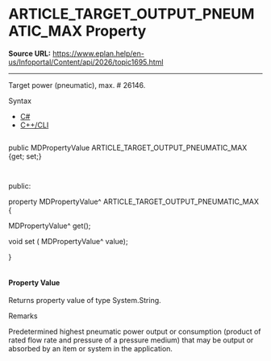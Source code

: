 # ARTICLE_TARGET_OUTPUT_PNEUMATIC_MAX Property

**Source URL:** https://www.eplan.help/en-us/Infoportal/Content/api/2026/topic1695.html

---

Target power (pneumatic), max. # 26146.

Syntax

- [C#](#i-syntax-CS)
- [C++/CLI](#i-syntax-CPP2005)

```
```
public MDPropertyValue ARTICLE_TARGET_OUTPUT_PNEUMATIC_MAX {get; set;}
```
```

```
```
public:

property MDPropertyValue^ ARTICLE_TARGET_OUTPUT_PNEUMATIC_MAX {

   MDPropertyValue^ get();

   void set (    MDPropertyValue^ value);

}
```
```

#### Property Value

Returns property value of type System.String.

Remarks

Predetermined highest pneumatic power output or consumption (product of rated flow rate and pressure of a pressure medium) that may be output or absorbed by an item or system in the application.
